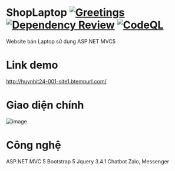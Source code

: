 # ShopLaptop [![Greetings](https://github.com/huynh140/ShopLaptop-1/actions/workflows/greetings.yml/badge.svg)](https://github.com/huynh140/ShopLaptop-1/actions/workflows/greetings.yml) [![Dependency Review](https://github.com/huynh140/ShopLaptop-1/actions/workflows/dependency-review.yml/badge.svg)](https://github.com/huynh140/ShopLaptop-1/actions/workflows/dependency-review.yml) [![CodeQL](https://github.com/huynh140/ShopLaptop-1/actions/workflows/codeql-analysis.yml/badge.svg?event=workflow_run)](https://github.com/huynh140/ShopLaptop-1/actions/workflows/codeql-analysis.yml)
Website bán Laptop sử dụng ASP.NET MVC5
# Link demo
http://huynhit24-001-site1.btempurl.com/
# Giao diện chính
![image](https://user-images.githubusercontent.com/66912536/161455761-1b9fc175-7ddb-43d9-af2d-ba511c6bef20.png)
# Công nghệ
ASP.NET MVC 5
Bootstrap 5
Jquery 3.4.1
Chatbot Zalo, Messenger
